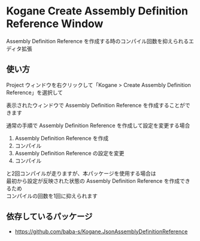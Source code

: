 # Kogane Create Assembly Definition Reference Window

Assembly Definition Reference を作成する時のコンパイル回数を抑えられるエディタ拡張

## 使い方

Project ウィンドウを右クリックして「Kogane > Create Assembly Definition Reference」を選択して

表示されたウィンドウで Assembly Definition Reference を作成することができます

通常の手順で Assembly Definition Reference を作成して設定を変更する場合

1. Assembly Definition Reference を作成
2. コンパイル
3. Assembly Definition Reference の設定を変更
4. コンパイル

と2回コンパイルが走りますが、本パッケージを使用する場合は  
最初から設定が反映された状態の Assembly Definition Reference を作成できるため  
コンパイルの回数を1回に抑えられます

## 依存しているパッケージ

* https://github.com/baba-s/Kogane.JsonAssemblyDefinitionReference